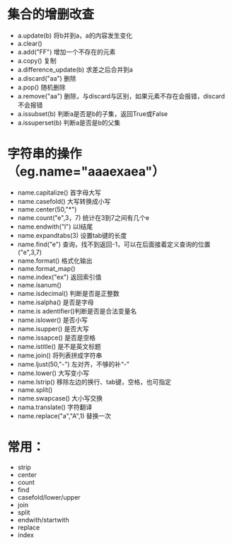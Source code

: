 # 集合的增删改查
-	a.update(b)  将b并到a，a的内容发生变化
-	a.clear()
-	a.add("FF")		增加一个不存在的元素
-	a.copy()		复制
-	a.difference_update(b)		求差之后合并到a
-	a.discard("aa")		删除
-	a.pop()			随机删除
-	a.remove("aa")	删除，与discard与区别，如果元素不存在会报错，discard不会报错	
-	a.issubset(b)	判断a是否是b的子集，返回True或False
-	a.issuperset(b)	判断a是否是b的父集


# 字符串的操作（eg.name="aaaexaea"）
-	name.capitalize()	首字母大写
-	name.casefold()		大写转换成小写
-	name.center(50,"*")	
-	name.count("e",3，7)	统计在3到7之间有几个e	
-	name.endwith("l")	以l结尾
-	name.expandtabs(3)	 设置tab键的长度
-	name.find("e")		查询，找不到返回-1，可以在后面接着定义查询的位置("e",3,7)
-	name.format()		格式化输出
-	name.format_map()
-	name.index("ex")	返回索引值
-	name.isanum()
-	name.isdecimal()	判断是否是正整数
-	name.isalpha()		是否是字母
-	name.is adentifier()判断是否是合法变量名
-	name.islower()		是否小写
-	name.isupper()		是否大写
-	name.issapce()		是否是空格
-	name.istitle()		是不是英文标题
-	name.join()			将列表拼成字符串
-	name.ljust(50,"-")	左对齐，不够的补“-”
-	name.lower()		大写变小写
-	name.lstrip()		移除左边的换行、tab键，空格，也可指定
-	name.split()
-	name.swapcase()		大小写交换
-	nama.translate()	字符翻译
-	name.replace("a","A",1) 替换一次


# 常用：
-	strip
-	center
-	count
-	find
-	casefold/lower/upper
-	join
-	split
-	endwith/startwith
-	replace
-	index
